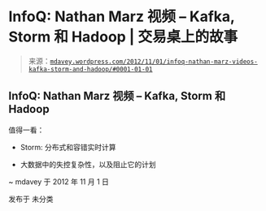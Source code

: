 <!--yml

分类: 未分类

date: 2024-05-18 06:33:50

-->

# InfoQ: Nathan Marz 视频 – Kafka, Storm 和 Hadoop | 交易桌上的故事

> 来源：[`mdavey.wordpress.com/2012/11/01/infoq-nathan-marz-videos-kafka-storm-and-hadoop/#0001-01-01`](https://mdavey.wordpress.com/2012/11/01/infoq-nathan-marz-videos-kafka-storm-and-hadoop/#0001-01-01)

## InfoQ: Nathan Marz 视频 – Kafka, Storm 和 Hadoop

值得一看：

+   Storm: 分布式和容错实时计算

+   大数据中的失控复杂性，以及阻止它的计划

~ mdavey 于 2012 年 11 月 1 日

发布于 未分类
